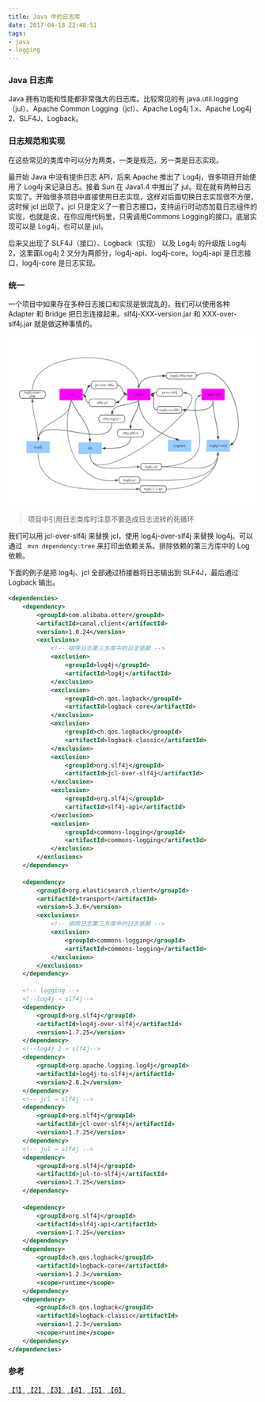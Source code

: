 ```yaml
---
title: Java 中的日志库
date: 2017-04-18 22:48:51
tags: 
- java 
- logging
---
```

### Java 日志库
Java 拥有功能和性能都非常强大的日志库。比较常见的有 java.util.logging（jul）、Apache Common Logging（jcl）、Apache Log4j 1.x、Apache Log4j 2、SLF4J、Logback。

### 日志规范和实现
在这些常见的类库中可以分为两类，一类是规范，另一类是日志实现。  

最开始 Java 中没有提供日志 API，后来 Apache 推出了 Log4j，很多项目开始使用了 Log4j 来记录日志。接着 Sun 在 Java1.4 中推出了 jul。现在就有两种日志实现了。开始很多项目中直接使用日志实现，这样对后面切换日志实现很不方便，这时候 jcl 出现了。jcl 只是定义了一套日志接口，支持运行时动态加载日志组件的实现，也就是说，在你应用代码里，只需调用Commons Logging的接口，底层实现可以是 Log4j，也可以是 jul。

后来又出现了 SLF4J（接口）、Logback（实现） 以及 Log4j 的升级版 Log4j 2，这里面Log4j 2 又分为两部分，log4j-api、log4j-core。log4j-api 是日志接口，log4j-core 是日志实现。

### 统一
一个项目中如果存在多种日志接口和实现是很混乱的，我们可以使用各种 Adapter 和 Bridge 把日志连接起来。slf4j-XXX-version.jar 和 XXX-over-slf4j.jar 就是做这种事情的。

![](/images/v2-57092397ff9d7a69d359856ef19e769d_r.png)
> 项目中引用日志类库时注意不要造成日志流转的死循环

我们可以用 jcl-over-slf4j 来替换 jcl，使用 log4j-over-slf4j 来替换 log4j。可以通过 ` mvn dependency:tree` 来打印出依赖关系。排除依赖的第三方库中的 Log  依赖。

下面的例子是把 log4j、jcl 全部通过桥接器将日志输出到 SLF4J，最后通过 Logback 输出。
``` xml
<dependencies>
    <dependency>
        <groupId>com.alibaba.otter</groupId>
        <artifactId>canal.client</artifactId>
        <version>1.0.24</version>
        <exclusions>
            <!-- 排除日志第三方库中的日志依赖 -->
            <exclusion>
                <groupId>log4j</groupId>
                <artifactId>log4j</artifactId>
            </exclusion>
            <exclusion>
                <groupId>ch.qos.logback</groupId>
                <artifactId>logback-core</artifactId>
            </exclusion>
            <exclusion>
                <groupId>ch.qos.logback</groupId>
                <artifactId>logback-classic</artifactId>
            </exclusion>
            <exclusion>
                <groupId>org.slf4j</groupId>
                <artifactId>jcl-over-slf4j</artifactId>
            </exclusion>
            <exclusion>
                <groupId>org.slf4j</groupId>
                <artifactId>slf4j-api</artifactId>
            </exclusion>
            <exclusion>
                <groupId>commons-logging</groupId>
                <artifactId>commons-logging</artifactId>
            </exclusion>
        </exclusions>
    </dependency>

    <dependency>
        <groupId>org.elasticsearch.client</groupId>
        <artifactId>transport</artifactId>
        <version>5.3.0</version>
        <exclusions>
            <!-- 排除日志第三方库中的日志依赖 -->
            <exclusion>
                <groupId>commons-logging</groupId>
                <artifactId>commons-logging</artifactId>
            </exclusion>
        </exclusions>
    </dependency>

    <!-- logging -->
    <!--log4j → slf4j-->
    <dependency>
        <groupId>org.slf4j</groupId>
        <artifactId>log4j-over-slf4j</artifactId>
        <version>1.7.25</version>
    </dependency>
    <!--log4j 2 → slf4j-->
    <dependency>
        <groupId>org.apache.logging.log4j</groupId>
        <artifactId>log4j-to-slf4j</artifactId>
        <version>2.8.2</version>
    </dependency>
    <!-- jcl → slf4j -->
    <dependency>
        <groupId>org.slf4j</groupId>
        <artifactId>jcl-over-slf4j</artifactId>
        <version>1.7.25</version>
    </dependency>
    <!-- jul → slf4j -->
    <dependency>
        <groupId>org.slf4j</groupId>
        <artifactId>jul-to-slf4j</artifactId>
        <version>1.7.25</version>
    </dependency>

    <dependency>
        <groupId>org.slf4j</groupId>
        <artifactId>slf4j-api</artifactId>
        <version>1.7.25</version>
    </dependency>
    <dependency>
        <groupId>ch.qos.logback</groupId>
        <artifactId>logback-core</artifactId>
        <version>1.2.3</version>
        <scope>runtime</scope>
    </dependency>
    <dependency>
        <groupId>ch.qos.logback</groupId>
        <artifactId>logback-classic</artifactId>
        <version>1.2.3</version>
        <scope>runtime</scope>
    </dependency>
</dependencies>
```

### 参考
[【1】](http://www.infoq.com/cn/articles/things-of-java-log-performance) [【2】](http://blog.csdn.net/yycdaizi/article/details/8276265) [【3】](http://leonmau.blog.51cto.com/2202260/808763) [【4】](https://zhuanlan.zhihu.com/p/24272450) [【5】](https://zhuanlan.zhihu.com/p/24275518) [【6】](http://www.cnblogs.com/chenhongliang/p/5312517.html)
